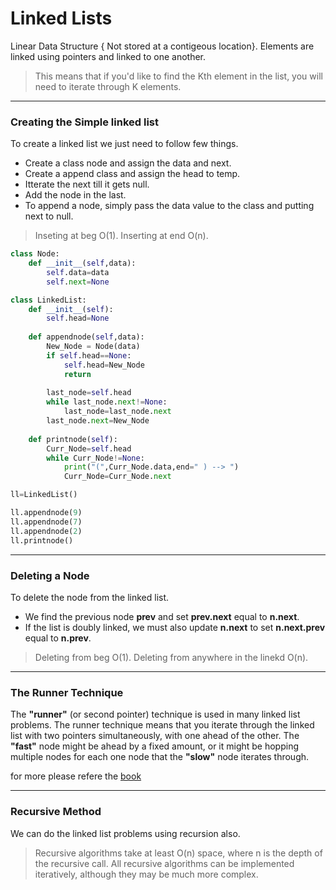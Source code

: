 # Linked Lists

Linear Data Structure { Not stored at a contigeous location}.
Elements are linked using pointers and linked to one another.

> This means that if you'd like to find the Kth element in the list, you will need to iterate through K elements. 

---

### Creating the Simple linked list

To create a linked list we just need to follow few things.

* Create a class node and assign the data and next.
* Create a append class and assign the head to temp.
* Itterate the next till it gets null.
* Add the node in the last.
* To append a node, simply pass the data value to the class and putting next to null.

> Inseting at beg O(1). Inserting at end O(n).

```python
class Node:
    def __init__(self,data):
        self.data=data
        self.next=None

class LinkedList:
    def __init__(self):
        self.head=None
    
    def appendnode(self,data):
        New_Node = Node(data)
        if self.head==None:
            self.head=New_Node
            return
        
        last_node=self.head
        while last_node.next!=None:
            last_node=last_node.next
        last_node.next=New_Node
    
    def printnode(self):
        Curr_Node=self.head
        while Curr_Node!=None:
            print("(",Curr_Node.data,end=" ) --> ")
            Curr_Node=Curr_Node.next

ll=LinkedList()

ll.appendnode(9)
ll.appendnode(7)
ll.appendnode(2)
ll.printnode()
```

---

### Deleting a Node 

To delete the node from the linked list.

* We find the previous node **prev** and set **prev.next** equal to **n.next**. 
* If the list is doubly linked, we must also update **n.next** to set **n.next.prev** equal to **n.prev**. 

> Deleting from beg O(1). Deleting from anywhere in the linekd O(n).

---

### The Runner Technique

The **"runner"** (or second pointer) technique is used in many linked list problems. The runner technique
means that you iterate through the linked list with two pointers simultaneously, with one ahead of the
other. The **"fast"** node might be ahead by a fixed amount, or it might be hopping multiple nodes for each
one node that the **"slow"** node iterates through.

for more please refere the [book](https://www.amazon.in/Cracking-the-Coding-Interview/dp/0984782869/ref=sr_1_1_sspa?crid=143LZWU680S2S&dchild=1&keywords=cracking+coding+interview&qid=1604287328&sprefix=ipad+8th+ge%2Caps%2C505&sr=8-1-spons&psc=1&spLa=ZW5jcnlwdGVkUXVhbGlmaWVyPUFBOEtTR0tNU1haNlMmZW5jcnlwdGVkSWQ9QTAyODUyOTczNkY1Uk9MMkNTUkw5JmVuY3J5cHRlZEFkSWQ9QTA2MDY5OTAzT1FXRTNPWlNBUVRDJndpZGdldE5hbWU9c3BfYXRmJmFjdGlvbj1jbGlja1JlZGlyZWN0JmRvTm90TG9nQ2xpY2s9dHJ1ZQ==)

---

### Recursive Method

We can do the linked list problems using recursion also. 
> Recursive algorithms take at least O(n) space, where n is the depth of the recursive call. 
All recursive algorithms can be implemented iteratively, although they may be much more complex. 

